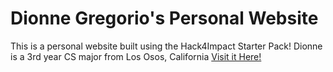 # Dionne Gregorio's Personal Website

This is a personal website built using the Hack4Impact Starter Pack!
Dionne is a 3rd year CS major from Los Osos, California
[Visit it Here!](https://<username>.github.io)
